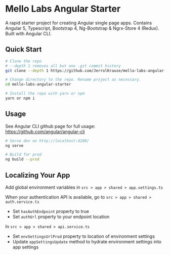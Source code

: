 # Mello Labs Angular Starter

A rapid starter project for creating Angular single page apps. Contains Angular 5, Typescript, Bootstrap 4, Ng-Bootstrap & Ngrx-Store 4 (Redux). Built with Angular CLI.

## Quick Start

```bash
# Clone the repo
# --depth 1 removes all but one .git commit history
git clone --depth 1 https://github.com/JerrolKrause/mello-labs-angular-starter.git

# Change directory to the repo. Rename project as necessary.
cd mello-labs-angular-starter

# Install the repo with yarn or npm
yarn or npm i
```

## Usage
See Angular CLI github page for full usage: https://github.com/angular/angular-cli

```bash
# Serve dev on http://localhost:4200/
ng serve

# Build for prod
ng build --prod
```

## Localizing Your App
Add global environment variables in `src > app > shared > app.settings.ts`

When your authentication API is available, go to `src > app > shared > auth.service.ts`
- Set `hasAuthEndpoint` property to true
- Set `authUrl` property to your endpoint location

In `src > app > shared > api.service.ts`
- Set `envSettingsUrlProd` property to location of environment settings
- Update `appSettingsUpdate` method to hydrate environment settings into app settings